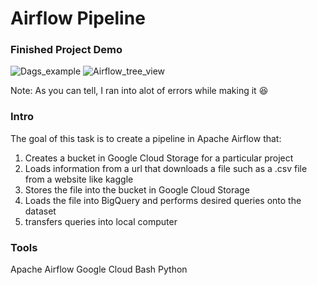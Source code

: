 # Airflow Pipeline

### Finished Project Demo

![Dags_example](https://user-images.githubusercontent.com/49330823/180494629-e4ac049b-dd49-416e-9a6c-e7200607b98c.JPG)
![Airflow_tree_view](https://user-images.githubusercontent.com/49330823/180496356-58840724-9034-4b4f-b233-3ce284b5e393.JPG)

Note: As you can tell, I ran into alot of errors while making it 😆

### Intro

The goal of this task is to create a pipeline in Apache Airflow that:
1. Creates a bucket in Google Cloud Storage for a particular project
2. Loads information from a url that downloads a file such as a .csv file from a website like kaggle
3. Stores the file into the bucket in Google Cloud Storage
4. Loads the file into BigQuery and performs desired queries onto the dataset
5. transfers queries into local computer

### Tools

Apache Airflow
Google Cloud 
Bash
Python
